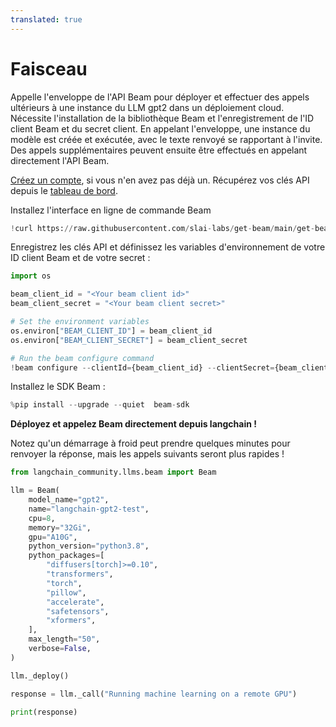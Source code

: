 ```yaml
---
translated: true
---
```


# Faisceau

Appelle l'enveloppe de l'API Beam pour déployer et effectuer des appels ultérieurs à une instance du LLM gpt2 dans un déploiement cloud. Nécessite l'installation de la bibliothèque Beam et l'enregistrement de l'ID client Beam et du secret client. En appelant l'enveloppe, une instance du modèle est créée et exécutée, avec le texte renvoyé se rapportant à l'invite. Des appels supplémentaires peuvent ensuite être effectués en appelant directement l'API Beam.

[Créez un compte](https://www.beam.cloud/), si vous n'en avez pas déjà un. Récupérez vos clés API depuis le [tableau de bord](https://www.beam.cloud/dashboard/settings/api-keys).

Installez l'interface en ligne de commande Beam

```python
!curl https://raw.githubusercontent.com/slai-labs/get-beam/main/get-beam.sh -sSfL | sh
```

Enregistrez les clés API et définissez les variables d'environnement de votre ID client Beam et de votre secret :

```python
import os

beam_client_id = "<Your beam client id>"
beam_client_secret = "<Your beam client secret>"

# Set the environment variables
os.environ["BEAM_CLIENT_ID"] = beam_client_id
os.environ["BEAM_CLIENT_SECRET"] = beam_client_secret

# Run the beam configure command
!beam configure --clientId={beam_client_id} --clientSecret={beam_client_secret}
```

Installez le SDK Beam :

```python
%pip install --upgrade --quiet  beam-sdk
```

**Déployez et appelez Beam directement depuis langchain !**

Notez qu'un démarrage à froid peut prendre quelques minutes pour renvoyer la réponse, mais les appels suivants seront plus rapides !

```python
from langchain_community.llms.beam import Beam

llm = Beam(
    model_name="gpt2",
    name="langchain-gpt2-test",
    cpu=8,
    memory="32Gi",
    gpu="A10G",
    python_version="python3.8",
    python_packages=[
        "diffusers[torch]>=0.10",
        "transformers",
        "torch",
        "pillow",
        "accelerate",
        "safetensors",
        "xformers",
    ],
    max_length="50",
    verbose=False,
)

llm._deploy()

response = llm._call("Running machine learning on a remote GPU")

print(response)
```
